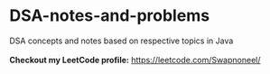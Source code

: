 # DSA-notes-and-problems
DSA concepts and notes based on respective topics in Java
<br><br>
<b>Checkout my LeetCode profile:</b> https://leetcode.com/Swapnoneel/
